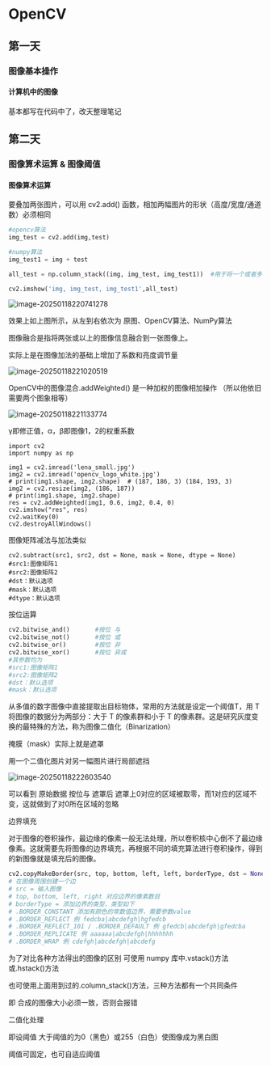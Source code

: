 # OpenCV

## 第一天

### 图像基本操作

#### 计算机中的图像

基本都写在代码中了，改天整理笔记

## 第二天

### 图像算术运算 & 图像阈值

#### 图像算术运算

要叠加两张图片，可以用 cv2.add() 函数，相加两幅图片的形状（高度/宽度/通道数）必须相同

```python
#opencv算法
img_test = cv2.add(img,test)

#numpy算法
img_test1 = img + test

all_test = np.column_stack((img, img_test, img_test1))	#用于将一个或者多个一维数组或二维数组沿着列方向堆叠成一个二维数组

cv2.imshow('img, img_test, img_test1',all_test)
```

![image-20250118220741278](C:\Users\Jamuq\AppData\Roaming\Typora\typora-user-images\image-20250118220741278.png)

效果上如上图所示，从左到右依次为 原图、OpenCV算法、NumPy算法

图像融合是指将两张或以上的图像信息融合到一张图像上。

实际上是在图像加法的基础上增加了系数和亮度调节量

![image-20250118221020519](C:\Users\Jamuq\AppData\Roaming\Typora\typora-user-images\image-20250118221020519.png)

OpenCV中的图像混合.addWeighted() 是一种加权的图像相加操作 （所以他依旧需要两个图象相等）

![image-20250118221133774](C:\Users\Jamuq\AppData\Roaming\Typora\typora-user-images\image-20250118221133774.png)

γ即修正值，α，β即图像1，2的权重系数

```Py
import cv2
import numpy as np
 
img1 = cv2.imread('lena_small.jpg')
img2 = cv2.imread('opencv_logo_white.jpg')
# print(img1.shape, img2.shape)  # (187, 186, 3) (184, 193, 3)
img2 = cv2.resize(img2, (186, 187))
# print(img1.shape, img2.shape)
res = cv2.addWeighted(img1, 0.6, img2, 0.4, 0)
cv2.imshow("res", res)
cv2.waitKey(0)
cv2.destroyAllWindows()
```

图像矩阵减法与加法类似

```Py
cv2.subtract(src1, src2, dst = None, mask = None, dtype = None)
#src1:图像矩阵1
#src2:图像矩阵2
#dst：默认选项
#mask：默认选项
#dtype：默认选项
```

按位运算

```py
cv2.bitwise_and()		#按位 与
cv2.bitwise_not()		#按位 或
cv2.bitwise_or()		#按位 非
cv2.bitwise_xor()		#按位 异或
#其参数均为
#src1:图像矩阵1
#src2:图像矩阵2
#dst：默认选项
#mask：默认选项
```

从多值的数字图像中直接提取出目标物体，常用的方法就是设定一个阈值T，用 T 将图像的数据分为两部分：大于 T 的像素群和小于 T 的像素群。这是研究灰度变换的最特殊的方法，称为图像二值化（Binarization）

掩膜（mask）实际上就是遮罩

用一个二值化图片对另一幅图片进行局部遮挡

![image-20250118222603540](C:\Users\Jamuq\AppData\Roaming\Typora\typora-user-images\image-20250118222603540.png)

可以看到 原始数据 按位与 遮罩后 遮罩上0对应的区域被取零，而1对应的区域不变，这就做到了对0所在区域的忽略

边界填充

对于图像的卷积操作，最边缘的像素一般无法处理，所以卷积核中心倒不了最边缘像素。这就需要先将图像的边界填充，再根据不同的填充算法进行卷积操作，得到的新图像就是填充后的图像。

```py
cv2.copyMakeBorder(src, top, bottom, left, left, borderType, dst = None, value = None)
# 在图像周围创建一个边
# src = 输入图像
# top, bottom, left, right 对应边界的像素数目
# borderType = 添加边界的类型，类型如下
# .BORDER_CONSTANT 添加有颜色的常数值边界，需要参数value
# .BORDER_REFLECT 例 fedcba|abcdefgh|hgfedcb
# .BORDER_REFLECT_101 / .BORDER_DEFAULT 例 gfedcb|abcdefgh|gfedcba
# .BORDER_REPLICATE 例 aaaaaa|abcdefgh|hhhhhhh
# .BORDER_WRAP 例 cdefgh|abcdefgh|abcdefg
```

为了对比各种方法得出的图像的区别 可使用 numpy 库中.vstack()方法或.hstack()方法

也可使用上面用到过的.column_stack()方法，三种方法都有一个共同条件

即 合成的图像大小必须一致，否则会报错

二值化处理

即设阈值 大于阈值的为0（黑色）或255（白色）使图像成为黑白图

阈值可固定，也可自适应阈值

